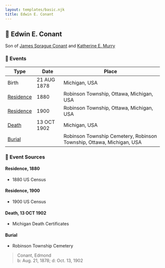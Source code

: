 ```yaml
---
layout: templates/basic.njk
title: Edwin E. Conant
---
```

## 🔵 Edwin E. Conant

Son of [James Sprague Conant](/people/6/62404416) and [Katherine E. Murry](/people/2/25746290)

### 📆 Events

Type | Date | Place
------ | ------ | ------
Birth | 21 AUG 1878 | Michigan, USA
[Residence](#event-21c5cc98-6de4-4e11-8439-3e279443aaab) | 1880 | Robinson Township, Ottawa, Michigan, USA
[Residence](#event-f78ee363-0983-470d-a6aa-a3d475501867) | 1900 | Robinson Township, Ottawa, Michigan, USA
[Death](#event-29993720-147f-44c2-9116-9df31e945eda) | 13 OCT 1902 | Michigan, USA
[Burial](#event-8db612cc-4c96-42ba-8097-f2f1457bf02d) |  | Robinson Township Cemetery, Robinson Township, Ottawa, Michigan, USA

### 📰 Event Sources

#### <a id="event-21c5cc98-6de4-4e11-8439-3e279443aaab"></a> Residence, 1880
* 1880 US Census

#### <a id="event-f78ee363-0983-470d-a6aa-a3d475501867"></a> Residence, 1900
* 1900 US Census

#### <a id="event-29993720-147f-44c2-9116-9df31e945eda"></a> Death, 13 OCT 1902
* Michigan Death Certificates

#### <a id="event-8db612cc-4c96-42ba-8097-f2f1457bf02d"></a> Burial
* Robinson Township Cemetery
>   
  > Conant, Edmond  
  > b: Aug. 21, 1878; d: Oct. 13, 1902
